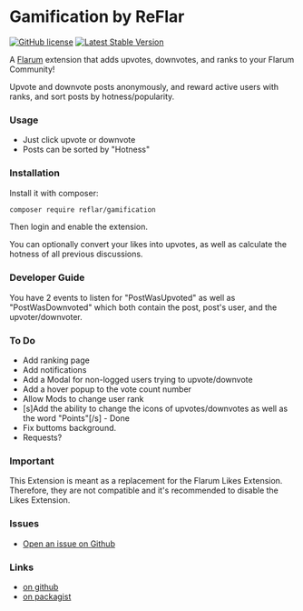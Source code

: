# Gamification by ReFlar

[![GitHub license](https://img.shields.io/badge/license-MIT-blue.svg)](https://github.com/ReFlar/gamification/blob/master/LICENSE) [![Latest Stable Version](https://img.shields.io/packagist/v/reflar/gamification.svg)](https://github.com/ReFlar/gamification)

A [Flarum](http://flarum.org) extension that adds upvotes, downvotes, and ranks to your Flarum Community!

Upvote and downvote posts anonymously, and reward active users with ranks, and sort posts by hotness/popularity.

### Usage

- Just click upvote or downvote
- Posts can be sorted by "Hotness"

### Installation

Install it with composer:

```bash
composer require reflar/gamification
```

Then login and enable the extension.

You can optionally convert your likes into upvotes, as well as calculate the hotness of all previous discussions.

### Developer Guide

You have 2 events to listen for "PostWasUpvoted" as well as "PostWasDownvoted" which both contain the post, post's user, and the upvoter/downvoter.

### To Do

- Add ranking page
- Add notifications
- Add a Modal for non-logged users trying to upvote/downvote
- Add a hover popup to the vote count number
- Allow Mods to change user rank
- [s]Add the ability to change the icons of upvotes/downvotes as well as the word "Points"[/s] - Done
- Fix buttoms background.
- Requests?

### Important

This Extension is meant as a replacement for the Flarum Likes Extension. Therefore, they are not compatible and it's recommended to disable the Likes Extension.

### Issues

- [Open an issue on Github](https://github.com/ReFlar/gamification/issues) 

### Links

- [on github](https://github.com/ReFlar/gamification)
- [on packagist](https://packagist.org/packages/ReFlar/gamification)
